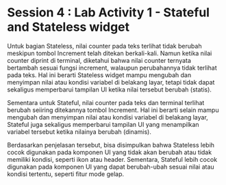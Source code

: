 # Session 4 : Lab Activity 1 - Stateful and Stateless widget

Untuk bagian Stateless, nilai counter pada teks terlihat tidak berubah meskipun tombol Increment telah ditekan berkali-kali. Namun ketika nilai counter diprint di terminal, diketahui bahwa nilai counter ternyata bertambah sesuai fungsi increment, walaupun perubahannya tidak terlihat pada teks. Hal ini berarti Stateless widget mampu mengubah dan menyimpan nilai atau kondisi variabel di belakang layar, tetapi tidak dapat sekaligus memperbarui tampilan UI ketika nilai tersebut berubah (statis).

Sementara untuk Stateful, nilai counter pada teks dan terminal terlihat berubah seiiring ditekannya tombol Increment. Hal ini berarti selain mampu mengubah dan menyimpan nilai atau kondisi variabel di belakang layar, Stateful juga sekaligus memperbarui tampilan UI yang menampilkan variabel tersebut ketika nilainya berubah (dinamis).

Berdasarkan penjelasan tersebut, bisa disimpulkan bahwa Stateless lebih cocok digunakan pada komponen UI yang tidak akan berubah atau tidak memiliki kondisi, seperti ikon atau header. Sementara, Stateful lebih cocok digunakan pada komponen UI yang dapat berubah-ubah sesuai nilai atau kondisi tertentu, seperti fitur mode gelap.
